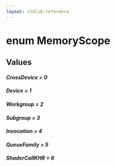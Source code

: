 ```yaml
---
layout: stdlib-reference
---
```


# enum MemoryScope

## Values 

####  <a id="decl-CrossDevice"></a>_CrossDevice = 0_
####  <a id="decl-Device"></a>_Device = 1_
####  <a id="decl-Workgroup"></a>_Workgroup = 2_
####  <a id="decl-Subgroup"></a>_Subgroup = 3_
####  <a id="decl-Invocation"></a>_Invocation = 4_
####  <a id="decl-QueueFamily"></a>_QueueFamily = 5_
####  <a id="decl-ShaderCallKHR"></a>_ShaderCallKHR = 6_
